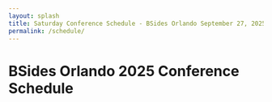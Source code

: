 ```yaml
---
layout: splash
title: Saturday Conference Schedule - BSides Orlando September 27, 2025
permalink: /schedule/
---
```


# BSides Orlando 2025 Conference Schedule

